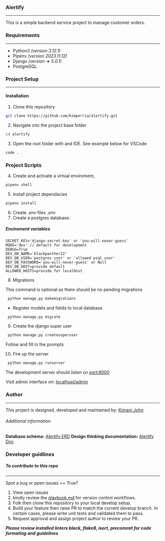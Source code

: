 ### Alertify
---
This is a simple backend service project to manage customer orders.

### Requirements
---
- Python3 *(version 3.12.1)*
- Pipenv *(version 2023.11.12)*
- Django *(version => 5.0.1)*
- PostgreSQL

### Project Setup
---
#### Installation
1. Clone this repository
```bash
git clone https://github.com/kimperria/alertify.git
```
2. Navigate into the project base folder
```bash
cd alertify
```
3. Open the root folder with and IDE. See example below for VSCode
```bash
code .
```

### Project Scripts
4. Create and activate a virtual enviroment,
```bash
pipenv shell
```
5. Install project dependacies
```bash
pipenv install
```
6. Create *.env* files
*.env*
7. Create a postgres database.
##### Enviroment variables
```
SECRET_KEY='django-secret-key' or 'you-will-never-guess'
MODE='dev' // default for development
DEBUG=True
DEV_DB_NAME='blackpanther22'
DEV_DB_USER='postgres user' or 'allowed psql user'
DEV_DB_PASSWORD='you-will-never-guess' or Null
DEV_DB_HOST=provide default
ALLOWED_HOSTS=provide for localhost
```

8. Migrations

This command is optional as there should be no pending migrations
```bash
 python manage.py makemigrations
```

- Register models and fields to local database
```bash
 python manage.py migrate
```

9. Create the django super user
```bash
 python manage.py createsuperuser
```
Follow and fill in the prompts

10. Fire up the server
```bash
 python manage.py runserver
```

The development server should listen on [port:8000](http://localhost:8000)

Visit admin interface on: [localhost/admin](http://localhost:8000/admin)

### Author
---
This project is designed, developed and maintained by: [Kimani John](https://github.com/kimperria)

###### Additional information
**Database schema:** [Alertify ERD](https://drawsql.app/teams/kimperria/diagrams/alertify)
**Design thinking documentation:** [Alertify Doc](https://docs.google.com/document/d/17FB-QKJXXq3Fy0yJytv8TI-dh8XjTAF0DK77nG4AdLo/edit?usp=sharing)

### Developer guidlines
##### To contribute to this repo
---
Spot a bug or ppen issues == True?

1. View open issues
2. kindly review the [playbook.md](playbook.md) for version control workflows.
3. Folk then clone this repository to your local develop setup.
4. Build your feature then raise PR to match the current develop branch.
    In certain cases, please write unit tests and validated them to pass.
5. Request approval and assign project author to review your PR.

**_Please review installed linters black, flake8, isort, precommit for code formating and guidelines_**